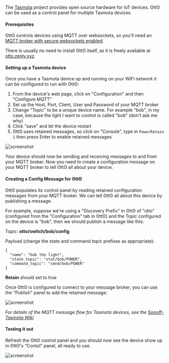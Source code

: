 The [Tasmota](https://github.com/arendst/Sonoff-Tasmota/wiki) project provides open source hardware for IoT devices. ʘttʘ can be used as a control panel for multiple Tasmota devices.

#### Prerequisites

ʘttʘ controls devices using MQTT over websockets, so you'll need an [MQTT broker with secure websockets enabled](http://www.steves-internet-guide.com/mqtt-websockets/).

There is usually no need to install ʘttʘ itself, as it is freely available at [otto.zenly.xyz](https://otto.zenly.xyz/).

#### Setting up a Tasmota device

Once you have a Tasmota device up and running on your WiFI network it can be configured to run with ʘttʘ:

1. From the device's web page, click on "Configuration" and then "Configure MQTT"
1. Set up the Host, Port, Client, User and Password of your MQTT broker
1. Change "Topic" to be a unique device name. For example "bob", in my case, because the light I want to control is called "bob" (don't ask me why)
1. Click "save" and let the device restart
1. ʘttʘ uses retained messages, so click on "Console", type in `PowerRetain 1` then press Enter to enable retained messages


![screenshot](/assets/docs/images/tasmota-screenshot.png)

Your device should now be sending and receiving messages to and from your MQTT broker. Now you need to create a configuration message on your MQTT broker to tell ʘttʘ all about your device.

#### Creating a Config Message for ʘttʘ

ʘttʘ populates its control panel by reading retained configuration messages from your MQTT broker. We can tell ʘttʘ all about this device by publishing a message.

For example, suppose we're using a "Discovery Prefix" in ʘttʘ of "otto" (configured from the "Configuration" tab in ʘttʘ) and the Topic configured on the device is "bob", then we should publish a message like this:


Topic: __otto/switch/bob/config__

Payload (change the state and command topic prefixes as appropriate):
```
{  
  "name": "bob the light",
  "state_topic": "stat/bob/POWER",
  "command_topic": "cmnd/bob/POWER"
}
```
__Retain__ should set to true

Once ʘttʘ is configured to connect to your message broker, you can use the "Publish" panel to add the retained message:

![screenshot](/assets/docs/images/tasmota-otto-config.png)

_For details of the MQTT message flow for Tasmota devices, see the [Sonoff-Tasmota Wiki](https://github.com/arendst/Sonoff-Tasmota/wiki/MQTT-Overview)_

#### Testing it out

Refresh the ʘttʘ control panel and you should now see the device show up in ʘttʘ's "Contol" panel, all ready to use.

![screenshot](/assets/docs/images/tasmota-otto-switch.png)
